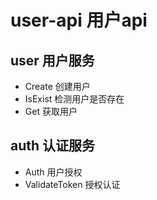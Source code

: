 # user-api 用户api
## user 用户服务
- Create
    创建用户
- IsExist
    检测用户是否存在
- Get
    获取用户
## auth 认证服务
- Auth 
    用户授权
- ValidateToken
    授权认证